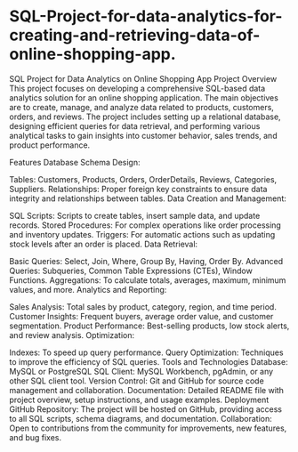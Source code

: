 # SQL-Project-for-data-analytics-for-creating-and-retrieving-data-of-online-shopping-app.
SQL Project for Data Analytics on Online Shopping App
Project Overview
This project focuses on developing a comprehensive SQL-based data analytics solution for an online shopping application. The main objectives are to create, manage, and analyze data related to products, customers, orders, and reviews. The project includes setting up a relational database, designing efficient queries for data retrieval, and performing various analytical tasks to gain insights into customer behavior, sales trends, and product performance.

Features
Database Schema Design:

Tables: Customers, Products, Orders, OrderDetails, Reviews, Categories, Suppliers.
Relationships: Proper foreign key constraints to ensure data integrity and relationships between tables.
Data Creation and Management:

SQL Scripts: Scripts to create tables, insert sample data, and update records.
Stored Procedures: For complex operations like order processing and inventory updates.
Triggers: For automatic actions such as updating stock levels after an order is placed.
Data Retrieval:

Basic Queries: Select, Join, Where, Group By, Having, Order By.
Advanced Queries: Subqueries, Common Table Expressions (CTEs), Window Functions.
Aggregations: To calculate totals, averages, maximum, minimum values, and more.
Analytics and Reporting:

Sales Analysis: Total sales by product, category, region, and time period.
Customer Insights: Frequent buyers, average order value, and customer segmentation.
Product Performance: Best-selling products, low stock alerts, and review analysis.
Optimization:

Indexes: To speed up query performance.
Query Optimization: Techniques to improve the efficiency of SQL queries.
Tools and Technologies
Database: MySQL or PostgreSQL
SQL Client: MySQL Workbench, pgAdmin, or any other SQL client tool.
Version Control: Git and GitHub for source code management and collaboration.
Documentation: Detailed README file with project overview, setup instructions, and usage examples.
Deployment
GitHub Repository: The project will be hosted on GitHub, providing access to all SQL scripts, schema diagrams, and documentation.
Collaboration: Open to contributions from the community for improvements, new features, and bug fixes.
